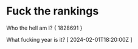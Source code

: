 # Fuck the rankings

Who the hell am I?
{ 1828691 }

What fucking year is it?
[ 2024-02-01T18:20:00Z ]
